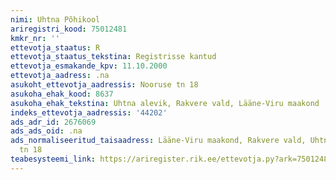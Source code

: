 ```yaml
---
nimi: Uhtna Põhikool
ariregistri_kood: 75012481
kmkr_nr: ''
ettevotja_staatus: R
ettevotja_staatus_tekstina: Registrisse kantud
ettevotja_esmakande_kpv: 11.10.2000
ettevotja_aadress: .na
asukoht_ettevotja_aadressis: Nooruse tn 18
asukoha_ehak_kood: 8637
asukoha_ehak_tekstina: Uhtna alevik, Rakvere vald, Lääne-Viru maakond
indeks_ettevotja_aadressis: '44202'
ads_adr_id: 2676069
ads_ads_oid: .na
ads_normaliseeritud_taisaadress: Lääne-Viru maakond, Rakvere vald, Uhtna alevik, Nooruse
  tn 18
teabesysteemi_link: https://ariregister.rik.ee/ettevotja.py?ark=75012481&ref=rekvisiidid
---
```

